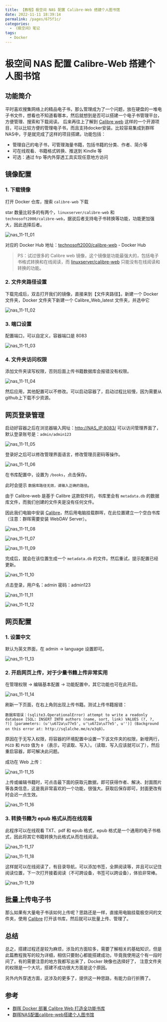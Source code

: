 ```yaml
---
title: 【教程】极空间 NAS 配置 Calibre-Web 搭建个人图书馆
date: 2022-11-11 18:39:14
permalink: /pages/675f1c/
categories:
  - 《极空间》笔记
tags:
  - Docker
---
```


# 极空间 NAS 配置 Calibre-Web 搭建个人图书馆

## 功能简介

平时喜欢搜集网络上的精品电子书，那么管理成为了一个问题，放在硬盘的一堆电子书文件，想看也不知道看哪本，然后就想到是否可以搭建一个电子书管理平台，方便管理、搜索和下载阅读。
后来再往上了解到 [Calibre web](https://hub.docker.com/r/technosoft2000/calibre-web) 这样的一个开源项目，可以比较方便的管理电子书，而且支持docker安装。比较容易集成到群晖NAS中，于是就完成了这样的项目搭建。功能包括：

- 管理自己的电子书，可管理海量书籍，包括书籍的分类、作者、简介等
- 可在线观看、书籍格式转换、推送到 Kindle 等
- 可选：通过 frp 等内外穿透工具实现任意地方访问

## 镜像配置

### 1. 下载镜像

打开 Docker 仓库，搜索 `calibre-web` 下载

star 数量比较多的有两个，`linuxserver/calibre-web` 和 `technosoft2000/calibre-web`，据说后者支持电子书转换等功能，功能更加强大，因此选择后者。

![nas_11-11_01](https://cdn.staticaly.com/gh/oliver556/image-hosting@master/20221111/nas_11-11_01.2lxyjm2111y0.webp)

对应的 Docker Hub 地址：[technosoft2000/calibre-web](https://registry.hub.docker.com/r/technosoft2000/calibre-web/) - Docker Hub

> PS：试过很多的 Calibre web 镜像，这个镜像是功能最强大的，包括电子书格式转换和在线阅读，而 [linuxserver/calibre-web](https://registry.hub.docker.com/r/linuxserver/calibre-web/) 只能没有在线阅读和转换的功能。

### 2. 文件夹路径设置

下载完成后，双击打开我们的镜像，直接来到【文件夹路径】。新建一个 Docker 文件夹，Docker 文件夹下新建一个 Calibre_Web_latest 文件夹，并选中它

![nas_11-11_02](https://cdn.staticaly.com/gh/oliver556/image-hosting@master/20221111/nas_11-11_02.wl0ngtke6m8.webp)

### 3. 端口设置

配置端口，可以自定义，容器端口是 8083

![nas_11-11_03](https://cdn.staticaly.com/gh/oliver556/image-hosting@master/20221111/nas_11-11_03.1ljej66dgxr4.webp)

### 4. 文件夹访问权限

添加文件夹读写权限，否则后面上传书籍数据库会报错没有权限。

![nas_11-11_04](https://cdn.staticaly.com/gh/oliver556/image-hosting@master/20221111/nas_11-11_04.1bfvhgbnnny8.webp)

然后应用，其他配置可以不修改。可以启动容器了，启动过程比较慢，因为需要从github上下载不少资源。

## 网页登录管理

启动好容器之后在浏览器输入网址：[http://NAS_IP:8083/]() 可以访问管理界面了，默认登录账号是：`admin/admin123`

![nas_11-11_05](https://cdn.staticaly.com/gh/oliver556/image-hosting@master/20221111/nas_11-11_05.15w3a3040vcw.webp)

登录好之后可以修改管理界面语言，修改管理员密码等操作。

![nas_11-11_06](https://cdn.staticaly.com/gh/oliver556/image-hosting@master/20221111/nas_11-11_06.6k85lkw51jc0.webp)

在书库配置中，设置为 `/books`，点击保存。

此时会提示 `数据库路径无效，请输入正确的路径`。

由于 Calibre-web 是基于 Calibre 这款软件的，书库里会有 `metadata.db` 的数据库文件，而我们创建的文件夹是没有任何文件。

因此我们电脑中安装 [Calibre](https://www.zhyong.cn/posts/59a8/)，然后用电脑挂载群晖，在此位置建立一个空白书库（注意：群晖需要安装 WebDAV Server）。

![nas_11-11_08](https://cdn.staticaly.com/gh/oliver556/image-hosting@master/20221111/nas_11-11_08.6dnn7x875h00.webp)

![nas_11-11_07](https://cdn.staticaly.com/gh/oliver556/image-hosting@master/20221111/nas_11-11_07.4n330u35gkq0.webp)

![nas_11-11_09](https://cdn.staticaly.com/gh/oliver556/image-hosting@master/20221111/nas_11-11_09.2nw9gos7z920.webp)

完成后，就会在该位置生成一个 `metadata.db` 的文件。然后重试，提示配置已经更新。

![nas_11-11_10](https://cdn.staticaly.com/gh/oliver556/image-hosting@master/20221111/nas_11-11_10.7grz4g4q0m80.webp)

点击登录，用户名：admin 密码：admin123

![nas_11-11_11](https://cdn.staticaly.com/gh/oliver556/image-hosting@master/20221111/nas_11-11_11.4cww9ny2yc80.webp)

![nas_11-11_12](https://cdn.staticaly.com/gh/oliver556/image-hosting@master/20221111/nas_11-11_12.5diql74skq40.webp)

## 网页配置

### 1. 设置中文

默认为英文界面，在 admin → language 设置即可。

![nas_11-11_13](https://cdn.staticaly.com/gh/oliver556/image-hosting@master/20221111/nas_11-11_13.14c5vz19aoqk.webp)

### 2. 开启网页上传，对于少量书籍上传非常实用

在管理权限 → 编辑基本配置 → 功能配置中，其它功能也可在此开启。

![nas_11-11_14](https://cdn.staticaly.com/gh/oliver556/image-hosting@master/20221111/nas_11-11_14.wq4z5j6mue8.webp)

刷新一下页面，在右上角则出现上传书籍。测试上传书籍报错：

```
数据库错误：(sqlite3.OperationalError) attempt to write a readonly database [SQL: INSERT INTO authors (name, sort, link) VALUES (?, ?, ?)] [parameters: (u'\u672a\u77e5', u'\u672a\u77e5', u'')] (Background on this error at: http://sqlalche.me/e/e3q8)。
```

原因在于无写入权限，将容器的环境配置中设置一下该文件夹的权限，新增两行， `PGID` 和 `PUID` 值为 `0` （表示，可读取、写入）。（读取、写入应该就可以了），然后重启容器，即可解决此问题。

成功在 Web 上传：

![nas_11-11_15](https://cdn.staticaly.com/gh/oliver556/image-hosting@master/20221111/nas_11-11_15.1q679er3w2ww.webp)

上传或编辑书籍时，可点击最下面的获取元数据，即可获得作者、解决、封面图片等各类信息，这是我非常喜欢的一个功能，很强大。获取后保存即可，封面更改有时会迟一点生效。

![nas_11-11_16](https://cdn.staticaly.com/gh/oliver556/image-hosting@master/20221111/nas_11-11_16.62owi1h8kpo0.webp)

### 3. 转换书籍为 epub 格式从而在线观看

此程序可以在线观看 TXT、pdf 和 epub 格式，epub 格式是一个通用的电子书格式，因此将其它书籍转换为此格式从而在线阅读。

![nas_11-11_17](https://cdn.staticaly.com/gh/oliver556/image-hosting@master/20221111/nas_11-11_17.4bx1zv1570e0.webp)

![nas_11-11_18](https://cdn.staticaly.com/gh/oliver556/image-hosting@master/20221111/nas_11-11_18.6dlyykb0r800.webp)

这样就可以在线阅读了，有目录导航，可以添加书签，全屏阅读等，并且可以记住阅读位置，下一次打开接着阅读（不可跨设备，书签可以跨设备），体验非常棒。

![nas_11-11_19](https://cdn.staticaly.com/gh/oliver556/image-hosting@master/20221111/nas_11-11_19.4rjgrvj6pos.webp)

## 批量上传电子书

那么如果有大量电子书该如何上传呢？思路还是一样，直接用电脑挂载极空间的文件夹，使用 [Calibre](https://calibre-ebook.com/) 打开该书库，然后就可以批量上传、管理了。

## 总结

总之，搭建过程还是较为麻烦，涉及的方面较多，需要了解相关的基础知识，但是此篇教程我写的较为详细，相信只要耐心都能搭建成功，毕竟我使用这个有一段时间了，有的需要注意的地方我都写出来了，Docker 映像也选择好了，
注意文件夹的权限是一个大坑，搭建不成功很大方面是这个原因。

另外内外穿透方面，这涉及的更多了，提供这一种思路，有能力自行折腾了。

## 参考 

- [群晖 Docker 部署 Calibre Web 打造全功能书库](https://www.zhyong.cn/posts/fcef/)
- [群晖NAS配置calibre-web搭建个人图书馆](https://fugary.com/?p=203)
